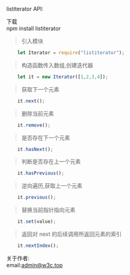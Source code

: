 listiterator API:

下载<br>
	npm install listiterator

>引入模块
```javascript
	let Iterator = require("listiterator");
```

>构造函数传入数组,创建迭代器
```javascript
	let it = new Iterator([1,2,3,4]);
```

>获取下一个元素
```javascript
	it.next();
```

>删除当前元素
```javascript
	it.remove();
```

>是否存在下一个元素
```javascript
	it.hasNext();
```

>判断是否存在上一个元素
```javascript
	it.hasPrevious();
```

>逆向遍历,获取上一个元素
```javascript
	it.previous();
```

>替换当前指针指向元素
```javascript
	it.set(value);
```

>返回对 next 的后续调用所返回元素的索引
```javascript
	it.nextIndex();
```

关于作者:<br>
	email:admin@w3c.top